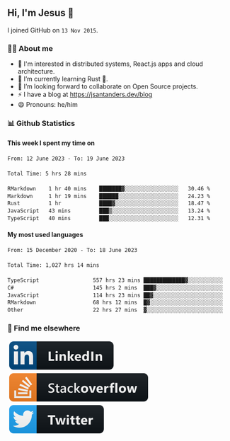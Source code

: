 ## Hi, I'm Jesus 👋

I joined GitHub on `13 Nov 2015`.

<!-- Talking about you -->

### 👨‍💻 About me

- 👦 I'm interested in distributed systems, React.js apps and cloud architecture.
- 🌱 I’m currently learning Rust 🦀.
- 👯 I’m looking forward to collaborate on Open Source projects.
- ⚡️ I have a blog at <https://jsantanders.dev/blog>
- 😄 Pronouns: he/him

### 📊 Github Statistics

#### This week I spent my time on

<!--START_SECTION:weekly-->

```txt
From: 12 June 2023 - To: 19 June 2023

Total Time: 5 hrs 28 mins

RMarkdown    1 hr 40 mins    ███████▓░░░░░░░░░░░░░░░░░   30.46 %
Markdown     1 hr 19 mins    ██████░░░░░░░░░░░░░░░░░░░   24.23 %
Rust         1 hr            ████▓░░░░░░░░░░░░░░░░░░░░   18.47 %
JavaScript   43 mins         ███▒░░░░░░░░░░░░░░░░░░░░░   13.24 %
TypeScript   40 mins         ███░░░░░░░░░░░░░░░░░░░░░░   12.31 %
```

<!--END_SECTION:weekly-->

#### My most used languages

<!--START_SECTION:alltime-->

```txt
From: 15 December 2020 - To: 18 June 2023

Total Time: 1,027 hrs 14 mins

TypeScript                 557 hrs 23 mins █████████████▓░░░░░░░░░░░   54.26 %
C#                         145 hrs 2 mins  ███▓░░░░░░░░░░░░░░░░░░░░░   14.12 %
JavaScript                 114 hrs 23 mins ██▓░░░░░░░░░░░░░░░░░░░░░░   11.14 %
RMarkdown                  68 hrs 12 mins  █▓░░░░░░░░░░░░░░░░░░░░░░░   06.64 %
Other                      22 hrs 27 mins  ▓░░░░░░░░░░░░░░░░░░░░░░░░   02.19 %
```

<!--END_SECTION:alltime-->

### 📢 Find me elsewhere

<p>
  <a target="_blank" href="https://linkedin.com/in/jsantanders">
    <img src="https://github.com/jsantanders/jsantanders/blob/master/img/linkedin.svg" alt="LinkedIn" style="vertical-align:top; margin:4px">
  </a>
  
  <a target="_blank" href="https://stackoverflow.com/users/7318331/jesus-santander">
    <img src="https://github.com/jsantanders/jsantanders/blob/master/img/stackoverflow.svg" alt="StackOverflow" style="vertical-align:top; margin:4px">
  </a>
  
  <a target="_blank" href="http://twitter.com/jsantanders">
    <img src="https://github.com/jsantanders/jsantanders/blob/master/img/twitter.svg" alt="Twitter" style="vertical-align:top; margin:4px">
  </a>
</p>

